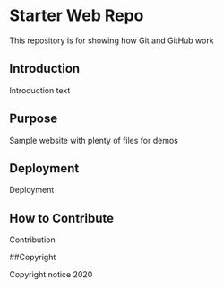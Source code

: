 # Starter Web Repo

This repository is for showing how Git and GitHub work

## Introduction

Introduction text

## Purpose

Sample website with plenty of files for demos

## Deployment

Deployment

## How to Contribute

Contribution

##Copyright

Copyright notice 2020
